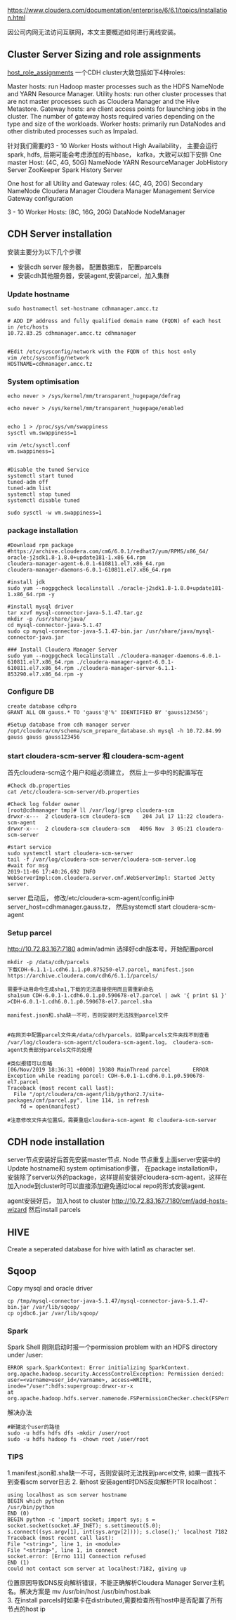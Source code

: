 https://www.cloudera.com/documentation/enterprise/6/6.1/topics/installation.html

因公司内网无法访问互联网，本文主要概述如何进行离线安装。

## Cluster Server Sizing and role assignments

[host_role_assignments](https://www.cloudera.com/documentation/enterprise/6/6.1/topics/cm_ig_host_allocations.html#host_role_assignments)
一个CDH cluster大致包括如下4种roles:

Master hosts: run Hadoop master processes such as the HDFS NameNode and YARN Resource Manager.
Utility hosts: run other cluster processes that are not master processes such as Cloudera Manager and the Hive Metastore.
Gateway hosts: are client access points for launching jobs in the cluster. The number of gateway hosts required varies depending on the type and size of the workloads.
Worker hosts: primarily run DataNodes and other distributed processes such as Impalad.

针对我们需要的3 - 10 Worker Hosts without High Availability， 主要会运行spark, hdfs, 后期可能会考虑添加的有hbase， kafka，大致可以如下安排
One master Host: (4C, 4G, 50G) 
NameNode
YARN ResourceManager
JobHistory Server
ZooKeeper
Spark History Server

One host for all Utility and Gateway roles: (4C, 4G, 20G)
Secondary NameNode
Cloudera Manager
Cloudera Manager Management Service
Gateway configuration

3 - 10 Worker Hosts: (8C, 16G, 20G)
DataNode
NodeManager

## CDH Server installation
安装主要分为以下几个步骤
* 安装cdh server 服务器， 配置数据库， 配置parcels
* 安装cdh其他服务器，安装agent,安装parcel，加入集群


### Update hostname
```
sudo hostnamectl set-hostname cdhmanager.amcc.tz

# ADD IP address and fully qualified domain name (FQDN) of each host in /etc/hosts
10.72.83.25 cdhmanager.amcc.tz cdhmanager


#Edit /etc/sysconfig/network with the FQDN of this host only
vim /etc/sysconfig/network
HOSTNAME=cdhmanager.amcc.tz
```

### System optimisation
```
echo never > /sys/kernel/mm/transparent_hugepage/defrag

echo never > /sys/kernel/mm/transparent_hugepage/enabled


echo 1 > /proc/sys/vm/swappiness
sysctl vm.swappiness=1

vim /etc/sysctl.conf
vm.swappiness=1


#Disable the tuned Service
systemctl start tuned
tuned-adm off
tuned-adm list
systemctl stop tuned
systemctl disable tuned

sudo sysctl -w vm.swappiness=1

```


### package installation
```
#Download rpm package
#https://archive.cloudera.com/cm6/6.0.1/redhat7/yum/RPMS/x86_64/
oracle-j2sdk1.8-1.8.0+update181-1.x86_64.rpm
cloudera-manager-agent-6.0.1-610811.el7.x86_64.rpm
cloudera-manager-daemons-6.0.1-610811.el7.x86_64.rpm

#install jdk
sudo yum --nogpgcheck localinstall ./oracle-j2sdk1.8-1.8.0+update181-1.x86_64.rpm -y

#install mysql driver
tar xzvf mysql-connector-java-5.1.47.tar.gz
mkdir -p /usr/share/java/
cd mysql-connector-java-5.1.47
sudo cp mysql-connector-java-5.1.47-bin.jar /usr/share/java/mysql-connector-java.jar

### Install Cloudera Manager Server
sudo yum --nogpgcheck localinstall ./cloudera-manager-daemons-6.0.1-610811.el7.x86_64.rpm ./cloudera-manager-agent-6.0.1-610811.el7.x86_64.rpm ./cloudera-manager-server-6.1.1-853290.el7.x86_64.rpm -y
```

### Configure DB

```
create database cdhpro
GRANT ALL ON gauss.* TO 'gauss'@'%' IDENTIFIED BY 'gauss123456';

#Setup database from cdh manager server
/opt/cloudera/cm/schema/scm_prepare_database.sh mysql -h 10.72.84.99 gauss gauss gauss123456
```

### start cloudera-scm-server 和 cloudera-scm-agent
首先cloudera-scm这个用户和组必须建立， 然后上一步中的的配置写在
```
#Check db.properties
cat /etc/cloudera-scm-server/db.properties

#Check log folder owner
[root@cdhmanager tmp]# ll /var/log/|grep cloudera-scm
drwxr-x---  2 cloudera-scm cloudera-scm    204 Jul 17 11:22 cloudera-scm-agent
drwxr-x---  2 cloudera-scm cloudera-scm   4096 Nov  3 05:21 cloudera-scm-server

#start service
sudo systemctl start cloudera-scm-server
tail -f /var/log/cloudera-scm-server/cloudera-scm-server.log
#wait for msg 
2019-11-06 17:40:26,692 INFO WebServerImpl:com.cloudera.server.cmf.WebServerImpl: Started Jetty server.
```

server 启动后， 修改/etc/cloudera-scm-agent/config.ini中
server_host=cdhmanager.gauss.tz， 然后systemctl start cloudera-scm-agent


### Setup parcel
http://10.72.83.167:7180 admin/admin 选择好cdh版本号，开始配置parcel
```
mkdir -p /data/cdh/parcels
下载CDH-6.1.1-1.cdh6.1.1.p0.875250-el7.parcel, manifest.json
https://archive.cloudera.com/cdh6/6.1.1/parcels/

需要手动用命令生成sha1,下载的无法直接使用而且需重新命名
sha1sum CDH-6.0.1-1.cdh6.0.1.p0.590678-el7.parcel | awk '{ print $1 }' >CDH-6.0.1-1.cdh6.0.1.p0.590678-el7.parcel.sha

manifest.json和.sha缺一不可，否则安装时无法找到parcel文件


#在网页中配置parcel文件夹/data/cdh/parcels，如果parcels文件夹找不到查看
/var/log/cloudera-scm-agent/cloudera-scm-agent.log， cloudera-scm-agent负责部分parcels文件的处理

#类似报错可以忽略
[06/Nov/2019 18:36:31 +0000] 19380 MainThread parcel       ERROR    Exception while reading parcel: CDH-6.0.1-1.cdh6.0.1.p0.590678-el7.parcel
Traceback (most recent call last):
  File "/opt/cloudera/cm-agent/lib/python2.7/site-packages/cmf/parcel.py", line 114, in refresh
    fd = open(manifest)

#注意修改文件夹位置后，需要重启cloudera-scm-agent 和 cloudera-scm-server
```


## CDH node installation
server节点安装好后首先安装master节点.
Node 节点重复上面server安装中的Update hostname和 system optimisation步骤，
在package installation中， 安装除了server以外的package，这样提前安装好cloudera-scm-agent，这样在加入node到cluster时可以直接添加避免通过local repo的形式安装agent.

agent安装好后， 加入host to cluster 
http://10.72.83.167:7180/cmf/add-hosts-wizard
然后install parcels


## HIVE
Create a seperated database for hive with latin1 as character set.


## Sqoop
Copy mysql and oracle driver
```
cp /tmp/mysql-connector-java-5.1.47/mysql-connector-java-5.1.47-bin.jar /var/lib/sqoop/
cp ojdbc6.jar /var/lib/sqoop/
```

### Spark

Spark Shell 刚刚启动时报一个permission problem with an HDFS directory under /user:

```
ERROR spark.SparkContext: Error initializing SparkContext.
org.apache.hadoop.security.AccessControlException: Permission denied:
user=<varname>user_id</varname>, access=WRITE, inode="/user":hdfs:supergroup:drwxr-xr-x
at org.apache.hadoop.hdfs.server.namenode.FSPermissionChecker.check(FSPermissionChecker.java:400)
```

解决办法
```
#新建这个user的路径
sudo -u hdfs hdfs dfs -mkdir /user/root
sudo -u hdfs hadoop fs -chown root /user/root
```

### TIPS
1.manifest.json和.sha缺一不可，否则安装时无法找到parcel文件, 如果一直找不到查看scm server日志
2. 新host 安装agent时DNS反向解析PTR localhost：
```
using localhost as scm server hostname  
BEGIN which python  
/usr/bin/python  
END (0)  
BEGIN python -c 'import socket; import sys; s = socket.socket(socket.AF_INET); s.settimeout(5.0); s.connect((sys.argv[1], int(sys.argv[2]))); s.close();' localhost 7182  
Traceback (most recent call last):  
File "<string>", line 1, in <module>  
File "<string>", line 1, in connect  
socket.error: [Errno 111] Connection refused  
END (1)  
could not contact scm server at localhost:7182, giving up  
``` 
位置原因导致DNS反向解析错误，不能正确解析Cloudera Manager Server主机名。解决方案是 mv /usr/bin/host /usr/bin/host.bak  
3. 在install parcels时如果卡在distributed,需要检查所有host中是否配置了所有节点的host ip
```



